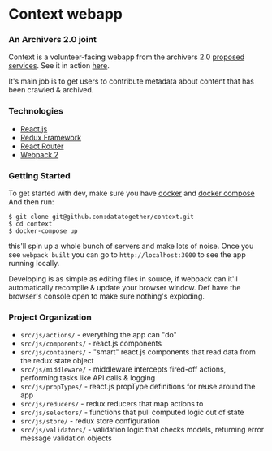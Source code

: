 # Context webapp
### An Archivers 2.0 joint

Context is a volunteer-facing webapp from the archivers 2.0 [proposed services](https://github.com/edgi-govdata-archiving/proposed-services). See it in action [here](https://alpha.archivers.space).

It's main job is to get users to contribute metadata about content that has been crawled & archived.

### Technologies

* [React.js](https://facebook.github.io/react/)
* [Redux Framework](https://redux.js.org/)
* [React Router](https://reacttraining.com/react-router/)
* [Webpack 2](https://webpack.js.org)

### Getting Started

To get started with dev, make sure you have [docker](https://store.docker.com/search?type=edition&offering=community) and [docker compose](https://docs.docker.com/compose/install/) And then run:

```shell
$ git clone git@github.com:datatogether/context.git
$ cd context
$ docker-compose up
```

this'll spin up a whole bunch of servers and make lots of noise. Once you see `webpack built` you can go to `http://localhost:3000` to see the app running locally.

Developing is as simple as editing files in source, if webpack can it'll automatically recomplie & update your browser window. Def have the browser's console open to make sure nothing's exploding.

### Project Organization

* `src/js/actions/` - everything the app can "do"
* `src/js/components/` - react.js components
* `src/js/containers/` - "smart" react.js components that read data from the redux state object
* `src/js/middleware/` - middleware intercepts fired-off actions, performing tasks like API calls & logging
* `src/js/propTypes/` - react.js propType definitions for reuse around the app
* `src/js/reducers/` - redux reducers that map actions to 
* `src/js/selectors/` - functions that pull computed logic out of state
* `src/js/store/` - redux store configuration
* `src/js/validators/` - validation logic that checks models, returning error message validation objects